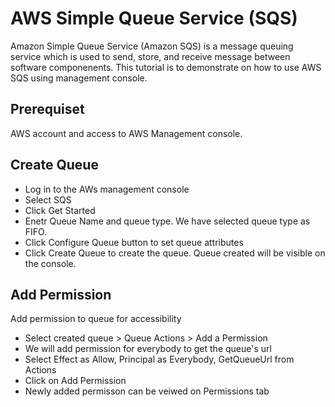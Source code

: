 # AWS Simple Queue Service (SQS)
Amazon Simple Queue Service (Amazon SQS) is a message queuing service which is used to send, store, and receive message between software componenents. This tutorial is to demonstrate on how to use AWS SQS using management console.

## Prerequiset
AWS account and access to AWS Management console.

## Create Queue
* Log in to the AWs management console
* Select SQS
* Click Get Started
* Enetr Queue Name and queue type. We have selected queue type as FIFO.
* Click Configure Queue button to set queue attributes
* Click Create Queue to create the queue. Queue created will be visible on the console.

## Add Permission
Add permission to queue for accessibility
* Select created queue > Queue Actions > Add a Permission
* We will add permission for everybody to get the queue's url
* Select Effect as Allow, Principal as Everybody, GetQueueUrl from Actions
* Click on Add Permission
* Newly added permisson can be veiwed on Permissions tab
